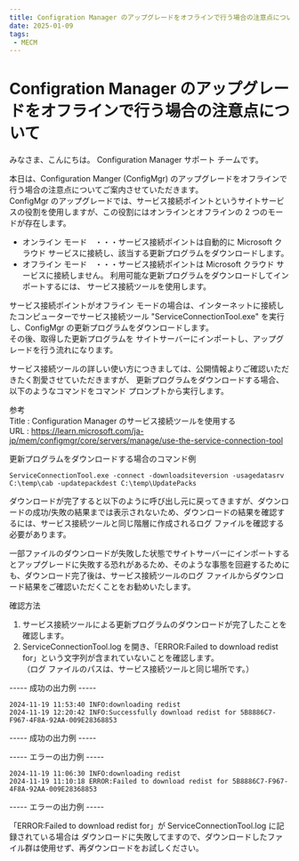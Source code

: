 ```yaml
---  
title: Configration Manager のアップグレードをオフラインで行う場合の注意点について  
date: 2025-01-09  
tags:  
 - MECM  
---  
```


# Configration Manager のアップグレードをオフラインで行う場合の注意点について  

みなさま、こんにちは。 Configuration Manager サポート チームです。  

本日は、Configuration Manger (ConfigMgr) のアップグレードをオフラインで行う場合の注意点についてご案内させていただきます。  
ConfigMgr のアップグレードでは、サービス接続ポイントというサイトサービスの役割を使用しますが、この役割にはオンラインとオフラインの 2 つのモードが存在します。  

- オンライン モード　・・・サービス接続ポイントは自動的に Microsoft クラウド サービスに接続し、該当する更新プログラムをダウンロードします。  
- オフライン モード　・・・サービス接続ポイントは Microsoft クラウド サービスに接続しません。 利用可能な更新プログラムをダウンロードしてインポートするには、 サービス接続ツールを使用します。  

サービス接続ポイントがオフライン モードの場合は、インターネットに接続したコンピューターでサービス接続ツール "ServiceConnectionTool.exe" を実行し、ConfigMgr の更新プログラムをダウンロードします。  
その後、取得した更新プログラムを サイトサーバーにインポートし、アップグレードを行う流れになります。  

サービス接続ツールの詳しい使い方につきましては、公開情報よりご確認いただきたく割愛させていただきますが、
更新プログラムをダウンロードする場合、以下のようなコマンドをコマンド プロンプトから実行します。  

参考  
Title : Configuration Manager のサービス接続ツールを使用する  
URL : https://learn.microsoft.com/ja-jp/mem/configmgr/core/servers/manage/use-the-service-connection-tool  

更新プログラムをダウンロードする場合のコマンド例  
```
ServiceConnectionTool.exe -connect -downloadsiteversion -usagedatasrv C:\temp\cab -updatepackdest C:\temp\UpdatePacks  
```

ダウンロードが完了すると以下のように呼び出し元に戻ってきますが、ダウンロードの成功/失敗の結果までは表示されないため、ダウンロードの結果を確認するには、サービス接続ツールと同じ階層に作成されるログ ファイルを確認する必要があります。  

一部ファイルのダウンロードが失敗した状態でサイトサーバーにインポートするとアップグレードに失敗する恐れがあるため、そのような事態を回避するためにも、ダウンロード完了後は、サービス接続ツールのログ ファイルからダウンロード結果をご確認いただくことをお勧めいたします。  

確認方法  
1. サービス接続ツールによる更新プログラムのダウンロードが完了したことを確認します。  
2. ServiceConnectionTool.log を開き、「ERROR:Failed to download redist for」という文字列が含まれていないことを確認します。  
（ログ ファイルのパスは、サービス接続ツールと同じ場所です。）  

----- 成功の出力例 -----  
```
2024-11-19 11:53:40 INFO:downloading redist  
2024-11-19 12:20:42 INFO:Successfully download redist for 5B8886C7-F967-4F8A-92AA-009E28368853  
```
----- 成功の出力例 -----  

----- エラーの出力例 -----  
```
2024-11-19 11:06:30 INFO:downloading redist  
2024-11-19 11:10:18 ERROR:Failed to download redist for 5B8886C7-F967-4F8A-92AA-009E28368853  
```
----- エラーの出力例 -----  

「ERROR:Failed to download redist for」が ServiceConnectionTool.log に記録されている場合は
ダウンロードに失敗してますので、ダウンロードしたファイル群は使用せず、再ダウンロードをお試しください。  